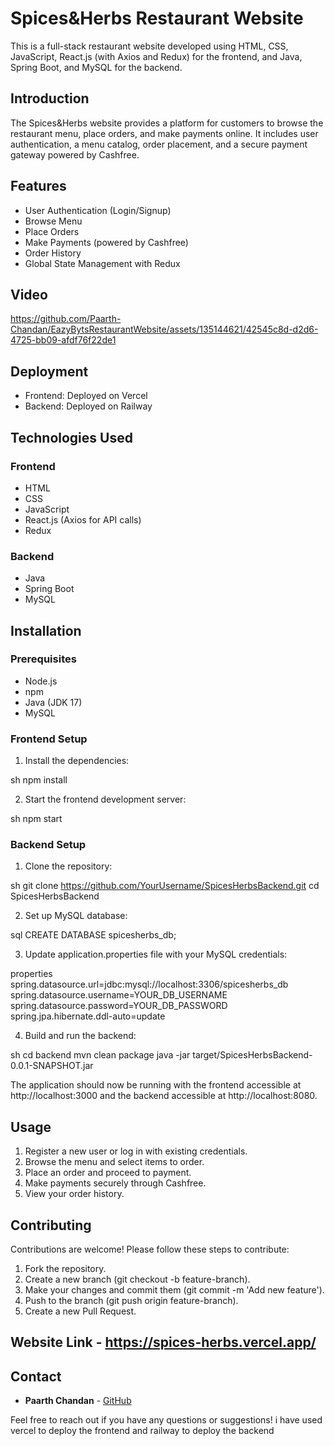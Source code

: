 # Spices&Herbs Restaurant Website

This is a full-stack restaurant website developed using HTML, CSS, JavaScript, React.js (with Axios and Redux) for the frontend, and Java, Spring Boot, and MySQL for the backend.

## Introduction

The Spices&Herbs website provides a platform for customers to browse the restaurant menu, place orders, and make payments online. It includes user authentication, a menu catalog, order placement, and a secure payment gateway powered by Cashfree.

## Features

- User Authentication (Login/Signup)
- Browse Menu
- Place Orders
- Make Payments (powered by Cashfree)
- Order History
- Global State Management with Redux

## Video

https://github.com/Paarth-Chandan/EazyBytsRestaurantWebsite/assets/135144621/42545c8d-d2d6-4725-bb09-afdf76f22de1

## Deployment

- Frontend: Deployed on Vercel
- Backend: Deployed on Railway


## Technologies Used

### Frontend

- HTML
- CSS
- JavaScript
- React.js (Axios for API calls)
- Redux

### Backend

- Java
- Spring Boot
- MySQL

## Installation

### Prerequisites

- Node.js
- npm
- Java (JDK 17)
- MySQL

### Frontend Setup

1. Install the dependencies:

    
sh
    npm install


2. Start the frontend development server:

    
sh
    npm start


### Backend Setup

1. Clone the repository:

    
sh
    git clone https://github.com/YourUsername/SpicesHerbsBackend.git
    cd SpicesHerbsBackend


2. Set up MySQL database:

    
sql
    CREATE DATABASE spicesherbs_db;


3. Update application.properties file with your MySQL credentials:

    
properties
    spring.datasource.url=jdbc:mysql://localhost:3306/spicesherbs_db
    spring.datasource.username=YOUR_DB_USERNAME
    spring.datasource.password=YOUR_DB_PASSWORD
    spring.jpa.hibernate.ddl-auto=update


4. Build and run the backend:

    
sh
    cd backend
    mvn clean package
    java -jar target/SpicesHerbsBackend-0.0.1-SNAPSHOT.jar


The application should now be running with the frontend accessible at http://localhost:3000 and the backend accessible at http://localhost:8080.

## Usage

1. Register a new user or log in with existing credentials.
2. Browse the menu and select items to order.
3. Place an order and proceed to payment.
4. Make payments securely through Cashfree.
5. View your order history.

## Contributing

Contributions are welcome! Please follow these steps to contribute:

1. Fork the repository.
2. Create a new branch (git checkout -b feature-branch).
3. Make your changes and commit them (git commit -m 'Add new feature').
4. Push to the branch (git push origin feature-branch).
5. Create a new Pull Request.

## Website Link - https://spices-herbs.vercel.app/

## Contact

- **Paarth Chandan** - [GitHub](https://github.com/Paarth-Chandan)

Feel free to reach out if you have any questions or suggestions!
i have used vercel to deploy the frontend and railway to deploy the backend
